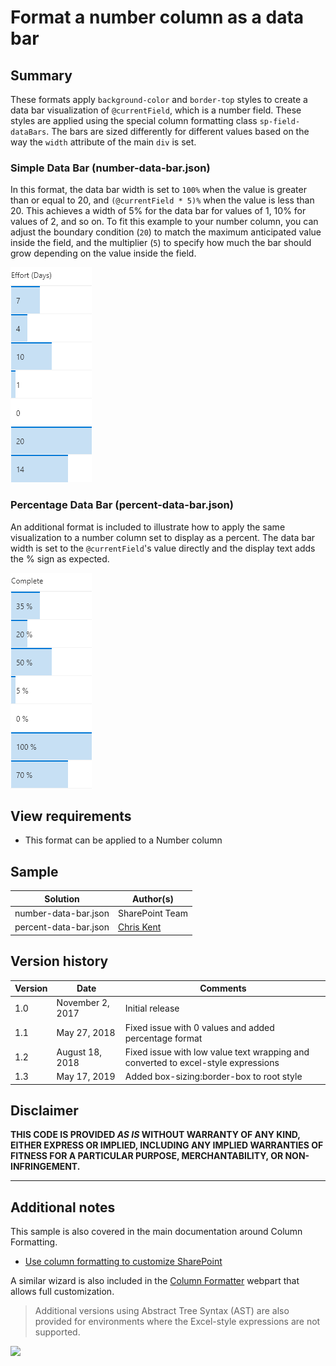 # Format a number column as a data bar

## Summary
These formats apply `background-color` and `border-top` styles to create a data bar visualization of `@currentField`, which is a number field. These styles are applied using the special column formatting class `sp-field-dataBars`. The bars are sized differently for different values based on the way the `width` attribute of the main `div` is set.

### Simple Data Bar (number-data-bar.json)
In this format, the data bar width is set to `100%` when the value is greater than or equal to 20, and `(@currentField * 5)%` when the value is less than 20. This achieves a width of 5% for the data bar for values of 1, 10% for values of 2, and so on. To fit this example to your number column, you can adjust the boundary condition (`20`) to match the maximum anticipated value inside the field, and the multiplier (`5`) to specify how much the bar should grow depending on the value inside the field.

![screenshot of the Simple Data Bar](./assets/screenshot.png)

### Percentage Data Bar (percent-data-bar.json)
An additional format is included to illustrate how to apply the same visualization to a number column set to display as a percent. The data bar width is set to the `@currentField`'s value directly and the display text adds the % sign as expected.

![screenshot of the Percentage Data Bar](./assets/screenshot-percent.png)

## View requirements
- This format can be applied to a Number column

## Sample

Solution|Author(s)
--------|---------
number-data-bar.json | SharePoint Team
percent-data-bar.json | [Chris Kent](https://twitter.com/thechriskent)

## Version history

Version|Date|Comments
-------|----|--------
1.0|November 2, 2017|Initial release
1.1|May 27, 2018|Fixed issue with 0 values and added percentage format
1.2|August 18, 2018|Fixed issue with low value text wrapping and converted to excel-style expressions
1.3|May 17, 2019|Added box-sizing:border-box to root style

## Disclaimer
**THIS CODE IS PROVIDED *AS IS* WITHOUT WARRANTY OF ANY KIND, EITHER EXPRESS OR IMPLIED, INCLUDING ANY IMPLIED WARRANTIES OF FITNESS FOR A PARTICULAR PURPOSE, MERCHANTABILITY, OR NON-INFRINGEMENT.**

---

## Additional notes
This sample is also covered in the main documentation around Column Formatting.

- [Use column formatting to customize SharePoint](https://docs.microsoft.com/en-us/sharepoint/dev/declarative-customization/column-formatting)

A similar wizard is also included in the [Column Formatter](https://github.com/SharePoint/sp-dev-solutions/blob/master/solutions/ColumnFormatter/README.md) webpart that allows full customization.

> Additional versions using Abstract Tree Syntax (AST) are also provided for environments where the Excel-style expressions are not supported.

<img src="https://telemetry.sharepointpnp.com/sp-dev-list-formatting/column-samples/number-data-bar" />